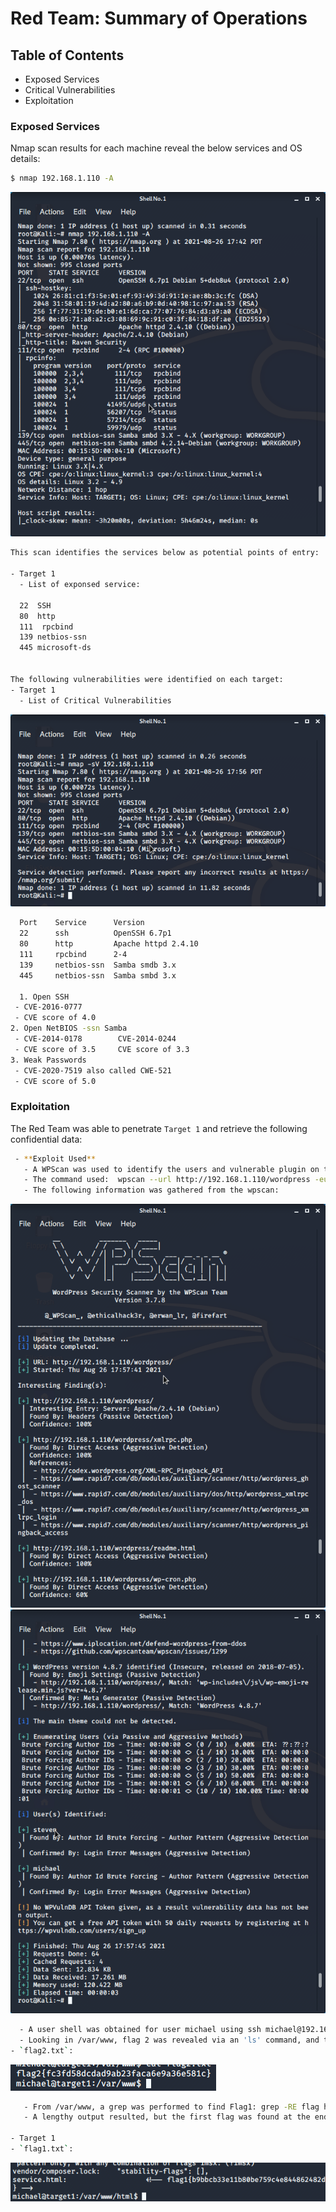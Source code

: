 # Red Team: Summary of Operations

## Table of Contents
- Exposed Services
- Critical Vulnerabilities
- Exploitation

### Exposed Services


Nmap scan results for each machine reveal the below services and OS details:

```bash
$ nmap 192.168.1.110 -A
```
  ![nmap-A](Images/nmap-A.png)

```bash
This scan identifies the services below as potential points of entry:

- Target 1
  - List of exponsed service:
   
  22  SSH
  80  http
  111  rpcbind
  139 netbios-ssn
  445 microsoft-ds


The following vulnerabilities were identified on each target:
- Target 1
  - List of Critical Vulnerabilities
```  
  
 ![nmapsV](Images/nmapsV.png)
 
 ```bash
   Port    Service      Version 
   22      ssh          OpenSSH 6.7p1
   80      http         Apache httpd 2.4.10
   111     rpcbind      2-4
   139     netbios-ssn  Samba smdb 3.x
   445     netbios-ssn  Samba smbd 3.x
   
   1. Open SSH 
  - CVE-2016-0777 
  - CVE score of 4.0 
2. Open NetBIOS -ssn Samba 
  - CVE-2014-0178        CVE-2014-0244 
  - CVE score of 3.5     CVE score of 3.3 
3. Weak Passwords 
  - CVE-2020-7519 also called CWE-521 
  - CVE score of 5.0
 ```

   

### Exploitation


The Red Team was able to penetrate `Target 1` and retrieve the following confidential data:

   ```bash
    - **Exploit Used**
      - A WPScan was used to identify the users and vulnerable plugin on the Wordpress server: 
      - The command used:  wpscan --url http://192.168.1.110/wordpress -eu
      - The following information was gathered from the wpscan:
   ``` 
   
   ![WPscan1](Images/wpscan1.png)
   ![WPscan2](Images/wpscan2.png)
    
  ```bash
    - A user shell was obtained for user michael using ssh michael@192.168.1.110 .  A weak password of his own name, michael, was used to log in to the machine.
    - Looking in /var/www, flag 2 was revealed via an 'ls' command, and the output was found using a cat
  - `flag2.txt`: 
  ```
  ![Flag2](Images/flag2a.png)
  
  
  ```bash
     - From /var/www, a grep was performed to find Flag1: grep -RE flag html 
     - A lengthy output resulted, but the first flag was found at the end of the output.
  
- Target 1
  - `flag1.txt`:
  ```
   ![Flag1](Images/flag1a.png)
